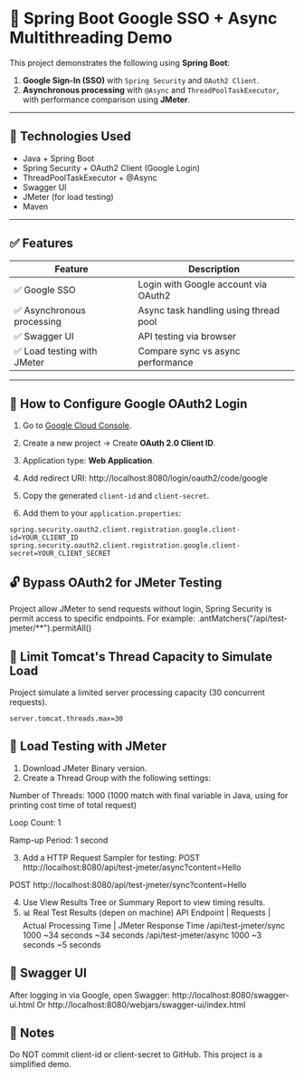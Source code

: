 # 🔐 Spring Boot Google SSO + Async Multithreading Demo

This project demonstrates the following using **Spring Boot**:

1. **Google Sign-In (SSO)** with `Spring Security` and `OAuth2 Client`.
2. **Asynchronous processing** with `@Async` and `ThreadPoolTaskExecutor`, with performance comparison using **JMeter**.

---

## 🚀 Technologies Used

- Java + Spring Boot
- Spring Security + OAuth2 Client (Google Login)
- ThreadPoolTaskExecutor + @Async
- Swagger UI
- JMeter (for load testing)
- Maven

---

## ✅ Features

| Feature                     | Description                                  |
|----------------------------|----------------------------------------------|
| ✅ Google SSO               | Login with Google account via OAuth2         |
| ✅ Asynchronous processing  | Async task handling using thread pool        |
| ✅ Swagger UI               | API testing via browser                      |
| ✅ Load testing with JMeter | Compare sync vs async performance            |

---

## 🔧 How to Configure Google OAuth2 Login

1. Go to [Google Cloud Console](https://console.cloud.google.com/apis/credentials).
2. Create a new project → Create **OAuth 2.0 Client ID**.
3. Application type: **Web Application**.
4. Add redirect URI:
http://localhost:8080/login/oauth2/code/google
5. Copy the generated `client-id` and `client-secret`.

6. Add them to your `application.properties`:

```properties
spring.security.oauth2.client.registration.google.client-id=YOUR_CLIENT_ID
spring.security.oauth2.client.registration.google.client-secret=YOUR_CLIENT_SECRET
```

## 🔓 Bypass OAuth2 for JMeter Testing
Project allow JMeter to send requests without login, Spring Security is permit access to specific endpoints. For example:
.antMatchers("/api/test-jmeter/**").permitAll()

## 🧱 Limit Tomcat's Thread Capacity to Simulate Load
Project simulate a limited server processing capacity (30 concurrent requests).
```
server.tomcat.threads.max=30
```

## 📘 Load Testing with JMeter
1. Download JMeter Binary version.
2. Create a Thread Group with the following settings:

Number of Threads: 1000 (1000 match with final variable in Java, using for printing cost time of total request)

Loop Count:	1

Ramp-up Period:	1 second

3. Add a HTTP Request Sampler for testing:
POST http://localhost:8080/api/test-jmeter/async?content=Hello

POST http://localhost:8080/api/test-jmeter/sync?content=Hello

4. Use View Results Tree or Summary Report to view timing results.
5. 📊 Real Test Results (depen on machine)
API Endpoint | Requests |	Actual Processing Time	| JMeter Response Time
/api/test-jmeter/sync	1000	~34 seconds	~34 seconds
/api/test-jmeter/async	1000	~3 seconds	~5 seconds

## 🧪 Swagger UI
After logging in via Google, open Swagger:
http://localhost:8080/swagger-ui.html
Or
http://localhost:8080/webjars/swagger-ui/index.html

## 📎 Notes
Do NOT commit client-id or client-secret to GitHub.
This project is a simplified demo.





